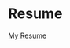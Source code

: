 # Resume

[My Resume](https://drive.google.com/file/d/13fWrtGhCf1lLUFx0radNutXFIonCqK4z/view?usp=sharing)

